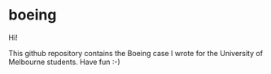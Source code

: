 # boeing

Hi!

This github repository contains the Boeing case I wrote for the University of Melbourne students. Have fun :-)
